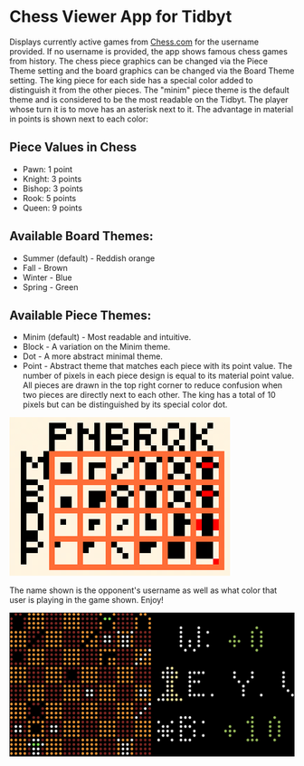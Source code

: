 # Chess Viewer App for Tidbyt

Displays currently active games from [Chess.com](chess.com) for the username provided. If no username is provided, the app shows famous chess games from history. The chess piece graphics can be changed via the Piece Theme setting and the board graphics can be changed via the Board Theme setting. The king piece for each side has a special color added to distinguish it from the other pieces. The "minim" piece theme is the default theme and is considered to be the most readable on the Tidbyt. The player whose turn it is to move has an asterisk next to it. The advantage in material in points is shown next to each color:

## Piece Values in Chess
* Pawn: 1 point
* Knight: 3 points
* Bishop: 3 points
* Rook: 5 points
* Queen: 9 points

## Available Board Themes:
* Summer (default) - Reddish orange
* Fall - Brown
* Winter - Blue
* Spring - Green

## Available Piece Themes:
* Minim (default) - Most readable and intuitive.
* Block - A variation on the Minim theme.
* Dot - A more abstract minimal theme.
* Point - Abstract theme that matches each piece with its point value. The number of pixels in each piece design is equal to its material point value. All pieces are drawn in the top right corner to reduce confusion when two pieces are directly next to each other. The king has a total of 10 pixels but can be distinguished by its special color dot.

![Chess Viewer App Piece Themes](themes.png)

The name shown is the opponent's username as well as what color that user is playing in the game shown.
Enjoy!

![Chess Viewer App for Tidbyt](screenshot.png)
